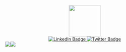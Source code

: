 <div id="header" align="center">
  <img src="https://media.giphy.com/media/M9gbBd9nbDrOTu1Mqx/giphy.gif" width="100"/>
</div>
<div id="badges" align="center">
  <a href="https://www.linkedin.com/in/benjamin-falch-531367228/">
    <img src="https://img.shields.io/badge/LinkedIn-blue?style=for-the-badge&logo=linkedin&logoColor=white" alt="LinkedIn Badge"/>
  </a>
  <a href="https://twitter.com/benjaminfalch">
    <img src="https://img.shields.io/badge/Twitter-blue?style=for-the-badge&logo=twitter&logoColor=white" alt="Twitter Badge"/>
  </a>
</div>

<div style="display: flex;">
    <img src="https://github-readme-stats.vercel.app/api?username=smallbenji&show_icons=true&hide_border=true&theme=onedark"/>
    <img src="https://github-readme-stats.vercel.app/api/top-langs/?username=smallbenji&layout=compact&theme=onedark"/>
</div>